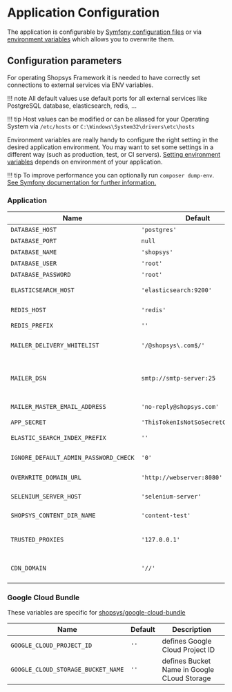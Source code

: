 # Application Configuration

The application is configurable by [Symfony configuration files](https://symfony.com/doc/4.4/configuration.html#configuration-parameters) or via [environment variables](https://symfony.com/doc/4.4/configuration.html#configuration-environments) which allows you to overwrite them.

## Configuration parameters

For operating Shopsys Framework it is needed to have correctly set connections to external services via ENV variables.

!!! note
    All default values use default ports for all external services like PostgreSQL database, elasticsearch, redis, ...

!!! tip
    Host values can be modified or can be aliased for your Operating System via `/etc/hosts` or `C:\Windows\System32\drivers\etc\hosts`


Environment variables are really handy to configure the right setting in the desired application environment.
You may want to set some settings in a different way (such as production, test, or CI servers).
[Setting environment variables](/introduction/setting-environment-variables) depends on environment of your application.

!!! tip
    To improve performance you can optionally run `composer dump-env`. [See Symfony documentation for further information.](https://symfony.com/doc/4.4/configuration.html#configuring-environment-variables-in-production)

### Application

| Name                                  | Default                            | Description                                                                                                                                    |
|---------------------------------------|------------------------------------|------------------------------------------------------------------------------------------------------------------------------------------------|
| `DATABASE_HOST`                       | `'postgres'`                       | access data of your PostgreSQL database                                                                                                        |
| `DATABASE_PORT`                       | `null`                             | ...                                                                                                                                            |
| `DATABASE_NAME`                       | `'shopsys'`                        | ...                                                                                                                                            |
| `DATABASE_USER`                       | `'root'`                           | ...                                                                                                                                            |
| `DATABASE_PASSWORD`                   | `'root'`                           | ...                                                                                                                                            |
| `ELASTICSEARCH_HOST`                  | `'elasticsearch:9200'`             | host of your Elasticsearch, you can use multiple hosts like `'["elasticsearch:9200", "elasticsearch2:9200"]'`                                  |
| `REDIS_HOST`                          | `'redis'`                          | host of your Redis storage (credentials are not supported right now)                                                                           |
| `REDIS_PREFIX`                        | `''`                               | separates more projects that use the same redis service                                                                                        |
| `MAILER_DELIVERY_WHITELIST`           | `'/@shopsys\.com$/'`               | regex text items if you want to have master email but allow sending to specific addresses (set as text separated by comma for multiple values) |
| `MAILER_DSN`                          | `smtp://smtp-server:25`            | set to `null://null` if you don't want to send any emails, see https://symfony.com/doc/current/mailer.html#disabling-delivery                  |
| `MAILER_MASTER_EMAIL_ADDRESS`         | `'no-reply@shopsys.com'`           | set if you want to send all emails to one address (useful for development)                                                                     |
| `APP_SECRET`                          | `'ThisTokenIsNotSoSecretChangeIt'` | randomly generated secret token                                                                                                                |
| `ELASTIC_SEARCH_INDEX_PREFIX`         | `''`                               | separates more projects that use the same elasticsearch service                                                                                |
| `IGNORE_DEFAULT_ADMIN_PASSWORD_CHECK` | `'0'`                              | set to `true` if you want to allow administrators to log in with default credentials                                                           |
| `OVERWRITE_DOMAIN_URL`                | `'http://webserver:8080'`          | overwrites URL of all domains for acceptance testing (set to `~` to disable)                                                                   |
| `SELENIUM_SERVER_HOST`                | `'selenium-server'`                | with native installation the selenium server is on `localhost`                                                                                 |
| `SHOPSYS_CONTENT_DIR_NAME`            | `'content-test'`                   | web/content-test/ directory is used instead of web/content/ during the tests                                                                   |
| `TRUSTED_PROXIES`                     | `'127.0.0.1'`                      | proxies that are trusted to pass traffic, used mainly for production (set as text separated by comma for multiple values)                      |
| `CDN_DOMAIN`                          | `'//'`                             | specifies URL of a Content Delivery Network (CDN) that is used to serve static assets such as images, CSS, and JavaScript files                |


### Google Cloud Bundle

These variables are specific for [shopsys/google-cloud-bundle](https://github.com/shopsys/google-cloud-bundle)

| Name                               | Default | Description                                 |
|------------------------------------|---------|---------------------------------------------|
| `GOOGLE_CLOUD_PROJECT_ID`          | `''`    | defines Google Cloud Project ID             |
| `GOOGLE_CLOUD_STORAGE_BUCKET_NAME` | `''`    | defines Bucket Name in Google CLoud Storage |
